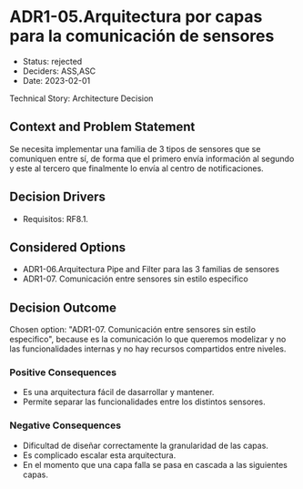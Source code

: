 # ADR1-05.Arquitectura por capas para la comunicación de sensores

* Status: rejected
* Deciders: ASS,ASC
* Date: 2023-02-01

Technical Story: Architecture Decision

## Context and Problem Statement

Se necesita implementar una familia de 3 tipos de sensores que se comuniquen entre sí, de forma que el primero envía información al segundo y este al tercero que finalmente lo envía al centro de notificaciones.

## Decision Drivers

* Requisitos: RF8.1.

## Considered Options

* ADR1-06.Arquitectura Pipe and Filter para las 3 familias de sensores
* ADR1-07. Comunicación entre sensores sin estilo especifico

## Decision Outcome

Chosen option: "ADR1-07. Comunicación entre sensores sin estilo especifico", because es la comunicación lo que queremos modelizar y no las funcionalidades internas y no hay recursos compartidos entre niveles.

### Positive Consequences

* Es una arquitectura fácil de dasarrollar y mantener.
* Permite separar las funcionalidades entre los distintos sensores.

### Negative Consequences

* Dificultad de diseñar correctamente la granularidad de las capas.
* Es complicado escalar esta arquitectura.
* En el momento que una capa falla se pasa en cascada a las siguientes capas.
